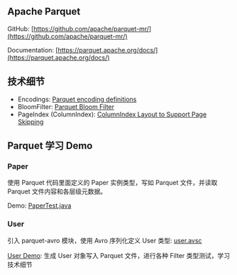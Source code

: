 ## Apache Parquet

GitHub: [https://github.com/apache/parquet-mr/](https://github.com/apache/parquet-mr/)

Documentation: [https://parquet.apache.org/docs/](https://parquet.apache.org/docs/)

## 技术细节

+ Encodings: [Parquet encoding definitions](https://github.com/apache/parquet-format/blob/master/Encodings.md)
+ BloomFilter: [Parquet Bloom Filter](https://github.com/apache/parquet-format/blob/master/BloomFilter.md)
+ PageIndex (ColumnIndex): [ColumnIndex Layout to Support Page Skipping](https://github.com/apache/parquet-format/blob/master/PageIndex.md)

## Parquet 学习 Demo

### Paper

使用 Parquet 代码里面定义的 Paper 实例类型，写如 Parquet 文件，并读取 Parquet 文件内容和各层级元数据。

Demo: [PaperTest.java](src/main/java/cn/wangz/demo/parquet/PaperTest.java)

### User

引入 parquet-avro 模块，使用 Avro 序列化定义 User 类型: [user.avsc](src/main/avro/user.avsc)

[User Demo](src/main/java/cn/wangz/demo/parquet/user): 生成 User 对象写入 Parquet 文件，进行各种 Filter 类型测试，学习技术细节




